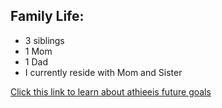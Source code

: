 
<div class="family-section">
  <h2>Family Life:</h2>
  <ul>
    <li>3 siblings</li>
    <li>1 Mom</li>
    <li>1 Dad</li>
    <li>I currently reside with Mom and Sister</li>
  </ul>
</div>



[Click this link to learn about athieeis future goals](futuregoals.md)
